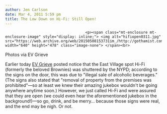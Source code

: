 ```yaml
---
author: Jen Carlson
date: Mar 4, 2011 5:59 pm
title: The Low Down on Hi-Fi: Still Open!
---
```


	
										<p><span class="mt-enclosure mt-enclosure-image" style="display: inline;"> <img alt="hifiopen0311.jpg" src="https://web.archive.org/web/20150508153731im_/http://gothamist.com/attachments/arts_jen/hifiopen0311.jpg" width="640" height="478" class="image-none"> </span><br>
<span class="photo_caption">Photos via EV Grieve</span></p>

<p>Earlier today <a href="https://web.archive.org/web/20150508153731/http://evgrieve.com/2011/03/breaking-nypd-shutters-hi-fi.html">EV Grieve</a> posted notice that the East Village spot Hi-Fi (formerly the beloved Brownies) was shuttered by the NYPD; according to the signs on the door, this was due to &quot;illegal sale of alcoholic beverages.&quot; (The signs also stated that &quot;removal of property from the premises was prohibited&quot;&#x2014;so at least we knew their amazing jukebox wouldn&apos;t be going anywhere anytime soon.) However, we just called Hi-Fi and were assured that they are open (we could even hear the aforementioned jukebox in the background!)&#x2014;so go, drink, and be merry... because those signs were real, and the end may be nigh. Or not.</p>					
										
									
				